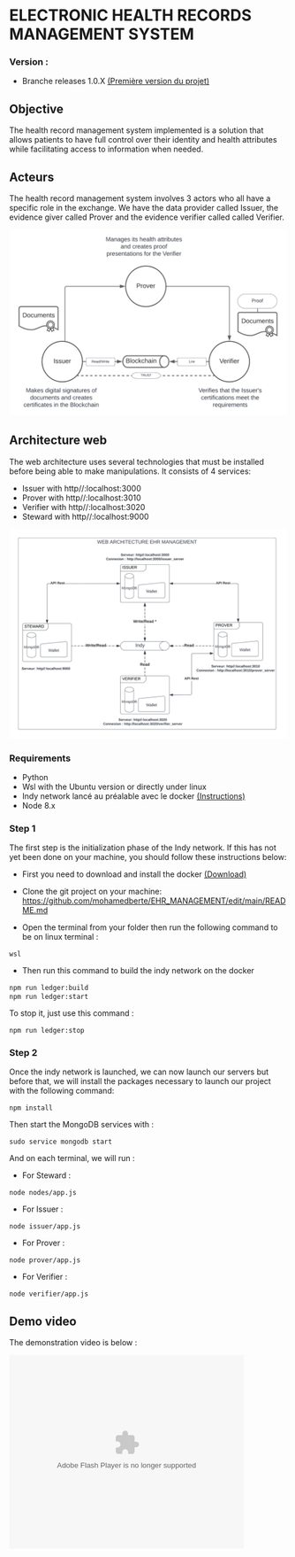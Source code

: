 # ELECTRONIC HEALTH RECORDS MANAGEMENT SYSTEM
### Version :
* Branche releases 1.0.X [(Première version du projet)](https://github.com/mohamedberte/EHR_MANAGEMENT/tree/release/1.0.x)
## Objective
The health record management system implemented is a solution that allows patients to have full control over their identity and health attributes while facilitating access to information when needed.

## Acteurs
The health record management system involves 3 actors who all have a specific role in the exchange. We have the data provider called Issuer, the evidence giver called Prover and the evidence verifier called 
called Verifier.

![Credential Model](Docs/img/ACTOR_.png)



## Architecture web
The web architecture uses several technologies that must be installed before being able to make manipulations. It consists of 4 services:
- Issuer with http//:localhost:3000
- Prover with http//:localhost:3010
- Verifier with http//:localhost:3020
- Steward with http//:localhost:9000

![Credential Model](Docs/img/WEB_EHR.png)


### Requirements
* Python 
* Wsl with the Ubuntu version or directly under linux
* Indy network lancé au préalable avec le docker [(Instructions)](https://github.com/TrustNetPK/indy-env-setup) 
* Node 8.x

### Step 1
The first step is the initialization phase of the Indy network. If this has not yet been done on your machine, you should follow these instructions below:
* First you need to download and install the docker [(Download)](https://www.docker.com/)

* Clone the git project on your machine: https://github.com/mohamedberte/EHR_MANAGEMENT/edit/main/README.md

* Open the terminal from your folder then run the following command to be on linux terminal :
```console
wsl
```

* Then run this command to build the indy network on the docker

```console
npm run ledger:build
npm run ledger:start
```
To stop it, just use this command :
```console
npm run ledger:stop
```


### Step 2
Once the indy network is launched, we can now launch our servers but before that, we will install the packages necessary to launch our project with the following command:

```console
npm install
```
Then start the MongoDB services with :
```console
sudo service mongodb start
```
And on each terminal, we will run :
* For Steward :
```console
node nodes/app.js
```
* For Issuer :
```console
node issuer/app.js
```
* For Prover :
```console
node prover/app.js
```
* For Verifier :
```console
node verifier/app.js
```

## Demo video
The demonstration video is below :
<object width="425" height="350">
  <param name="movie" value="#" />
  <param name="wmode" value="transparent" />
  <embed src="#"
         type="application/x-shockwave-flash"
         wmode="transparent" width="425" height="350" />
</object>
</hr>
